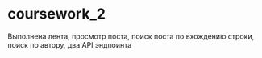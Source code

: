 # coursework_2
Выполнена лента, просмотр поста, поиск поста по вхождению строки, поиск по автору, два API эндпоинта
